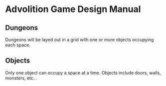 # Advolition Game Design Manual

## Dungeons
Dungeons will be layed out in a grid with one or more objects occupying each space.

## Objects
Only one object can occupy a space at a time.  Objects include doors, walls, monsters, etc...

